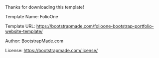 Thanks for downloading this template!

Template Name: FolioOne

Template URL: https://bootstrapmade.com/folioone-bootstrap-portfolio-website-template/

Author: BootstrapMade.com

License: https://bootstrapmade.com/license/
